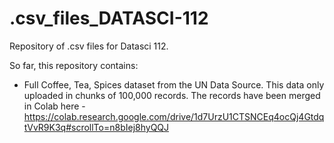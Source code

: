 # .csv_files_DATASCI-112
Repository of .csv files for Datasci 112. 

So far, this repository contains:
- Full Coffee, Tea, Spices dataset from the UN Data Source. This data only uploaded in chunks of 100,000 records. The records have been merged in Colab here - https://colab.research.google.com/drive/1d7UrzU1CTSNCEq4ocQj4GtdqtVvR9K3q#scrollTo=n8bIej8hyQQJ 
